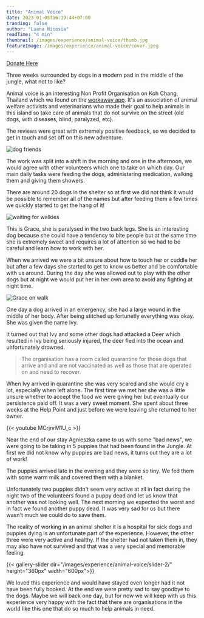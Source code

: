 ```yaml
---
title: "Animal Voice"
date: 2023-01-05T16:19:44+07:00
tranding: false
author: "Luana Nicosia"
readTime: "4 min"
thumbnail: /images/experience/animal-voice/thumb.jpg
featureImage: /images/experience/animal-voice/cover.jpeg
---
```


[Donate Here](https://www.animalvoicekohchang.com/donation/)

Three weeks surrounded by dogs in a modern pad in the middle of the jungle, what not to like? 

Animal voice is an interesting Non Profit Organisation on Koh Chang, Thailand which we found on the [workaway app](https://www.workaway.info/app). It's an association of animal welfare activists and veterinarians who made their goal to help animals in this island so take care of animals that do not survive on the street (old dogs, with diseases, blind, paralyzed, etc). 

The reviews were great with extremely positive feedback, so we decided to get in touch and set off on this new adventure.

![dog friends](Https://drive.google.com/uc?export=view&id=154oRJTQHt-Uvq1FWgTWWBXnG_abauHhe)

The work was split into a shift in the morning and one in the afternoon, we would agree with other volunteers which one to take on which day. Our main daily tasks were feeding the dogs, administering medication, walking them and giving them showers. 

There are around 20 dogs in the shelter so at first we did not think it would be possible to remember all of the names but after feeding them a few times we quickly started to get the hang of it!

![waiting for walkies](Https://drive.google.com/uc?export=view&id=14Cx9VFNN-CTWAsFb-jhDwbczzOawFnZa)

This is Grace, she is paralysed in the two back legs. She is an interesting dog because she could have a tendency to bite people but at the same time she is extremely sweet and requires a lot of attention so we had to be careful and learn how to work with her.

When we arrived we were a bit unsure about how to touch her or cuddle her but after a few days she started to get to know us better and be comfortable with us around. During the day she was allowed out to play with the other dogs but at night we would put her in her own area to avoid any fighting at night time.

![Grace on walk](Https://drive.google.com/uc?export=view&id=15-ao96hCBlRkwN8ZaSROayG964GtA1TX)

One day a dog arrived in an emergency, she had a large wound in the middle of her body. After being stitched up fortunetly everything was okay. She was given the name Ivy. 

It turned out that Ivy and some other dogs had attacked a Deer which resulted in Ivy being seriously injured, the deer fled into the ocean and unfortunately drowned. 

> The organisation has a room called quarantine for those dogs that arrive and and are not vaccinated as well as those that are operated on and need to recover. 

When Ivy arrived in quarantine she was very scared and she would cry a lot, especially when left alone. The first time we met her she was a little unsure whether to accept the food we were giving her but eventually our persistence paid off. It was a very sweet moment. She spent about three weeks at the Help Point and just before we were leaving she returned to her owner.

{{< youtube MCrjnrM1U_c >}}
<br>

Near the end of our stay Agnieszka came to us with some "bad news", we were going to be taking in 5 puppies that had been found in the Jungle. At first we did not know why puppies are bad news, it turns out they are a lot of work!

The puppies arrived late in the evening and they were so tiny. We fed them with some warm milk and covered them with a blanket. 

Unfortunately two puppies didn't seem very active at all in fact during the night two of the volunteers found a puppy dead and let us know that another was not looking well. The next morning we expected the worst and in fact we found another puppy dead. It was very sad for us but there wasn't much we could do to save them.

The reality of working in an animal shelter it is a hospital for sick dogs and puppies dying is an unfortunate part of the experience. However, the other three were very active and healthy. If the shelter had not taken them in, they may also have not survived and that was a very special and memorable feeling.

{{< gallery-slider dir="/images/experience/animal-voice/slider-2/" height="360px" width="600px">}}

We loved this experience and would have stayed even longer had it not have been fully booked. At the end we were pretty sad to say goodbye to the dogs. Maybe we will back one day, but for now we will keep with us this experience very happy with the fact that there are organisations in the world like this one that do so much to help animals in need. 





